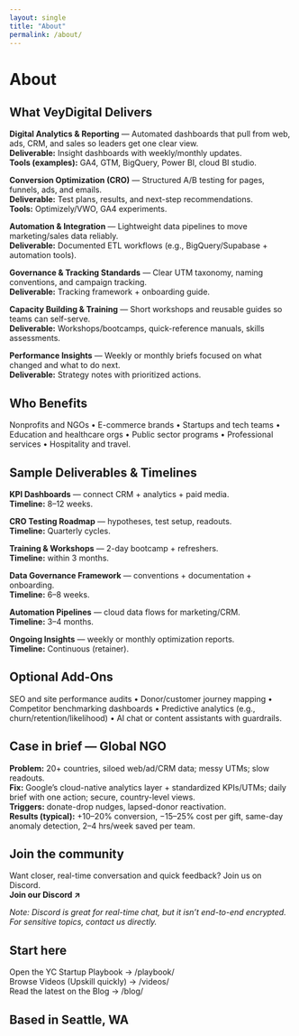 ```yaml
---
layout: single
title: "About"
permalink: /about/
---
```


# About

## What VeyDigital Delivers
**Digital Analytics & Reporting** — Automated dashboards that pull from web, ads, CRM, and sales so leaders get one clear view.  
**Deliverable:** Insight dashboards with weekly/monthly updates.  
**Tools (examples):** GA4, GTM, BigQuery, Power BI, cloud BI studio.

**Conversion Optimization (CRO)** — Structured A/B testing for pages, funnels, ads, and emails.  
**Deliverable:** Test plans, results, and next-step recommendations.  
**Tools:** Optimizely/VWO, GA4 experiments.

**Automation & Integration** — Lightweight data pipelines to move marketing/sales data reliably.  
**Deliverable:** Documented ETL workflows (e.g., BigQuery/Supabase + automation tools).

**Governance & Tracking Standards** — Clear UTM taxonomy, naming conventions, and campaign tracking.  
**Deliverable:** Tracking framework + onboarding guide.

**Capacity Building & Training** — Short workshops and reusable guides so teams can self-serve.  
**Deliverable:** Workshops/bootcamps, quick-reference manuals, skills assessments.

**Performance Insights** — Weekly or monthly briefs focused on what changed and what to do next.  
**Deliverable:** Strategy notes with prioritized actions.

## Who Benefits
Nonprofits and NGOs • E-commerce brands • Startups and tech teams • Education and healthcare orgs • Public sector programs • Professional services • Hospitality and travel.

## Sample Deliverables & Timelines
**KPI Dashboards** — connect CRM + analytics + paid media.  
**Timeline:** 8–12 weeks.

**CRO Testing Roadmap** — hypotheses, test setup, readouts.  
**Timeline:** Quarterly cycles.

**Training & Workshops** — 2-day bootcamp + refreshers.  
**Timeline:** within 3 months.

**Data Governance Framework** — conventions + documentation + onboarding.  
**Timeline:** 6–8 weeks.

**Automation Pipelines** — cloud data flows for marketing/CRM.  
**Timeline:** 3–4 months.

**Ongoing Insights** — weekly or monthly optimization reports.  
**Timeline:** Continuous (retainer).

## Optional Add-Ons
SEO and site performance audits • Donor/customer journey mapping • Competitor benchmarking dashboards • Predictive analytics (e.g., churn/retention/likelihood) • AI chat or content assistants with guardrails.

## Case in brief — Global NGO
**Problem:** 20+ countries, siloed web/ad/CRM data; messy UTMs; slow readouts.  
**Fix:** Google’s cloud-native analytics layer + standardized KPIs/UTMs; daily brief with one action; secure, country-level views.  
**Triggers:** donate-drop nudges, lapsed-donor reactivation.  
**Results (typical):** +10–20% conversion, −15–25% cost per gift, same-day anomaly detection, 2–4 hrs/week saved per team.

## Join the community
Want closer, real-time conversation and quick feedback? Join us on Discord.  
**Join our Discord ↗**

*Note: Discord is great for real-time chat, but it isn’t end-to-end encrypted. For sensitive topics, contact us directly.*

## Start here
Open the YC Startup Playbook → /playbook/  
Browse Videos (Upskill quickly) → /videos/  
Read the latest on the Blog → /blog/

## Based in Seattle, WA

